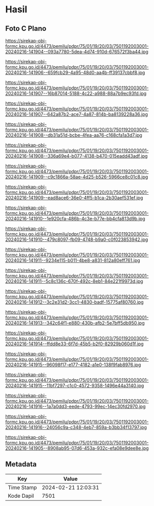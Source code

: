 # Hasil

## Foto C Plano

https://sirekap-obj-formc.kpu.go.id/4473/pemilu/pdpr/75/01/19/20/03/7501192003001-20240216-141904--093a7780-5dea-4d74-910d-676572f3ba44.jpg

https://sirekap-obj-formc.kpu.go.id/4473/pemilu/pdpr/75/01/19/20/03/7501192003001-20240216-141906--659fcb29-4a95-48d0-aa4b-ff39137cbbf8.jpg

https://sirekap-obj-formc.kpu.go.id/4473/pemilu/pdpr/75/01/19/20/03/7501192003001-20240216-141907--16b87014-5188-4c22-a988-88a7b9ec93fd.jpg

https://sirekap-obj-formc.kpu.go.id/4473/pemilu/pdpr/75/01/19/20/03/7501192003001-20240216-141907--642a87b2-ace7-4a87-814b-ba8139228a36.jpg

https://sirekap-obj-formc.kpu.go.id/4473/pemilu/pdpr/75/01/19/20/03/7501192003001-20240216-141908--db31a51d-bcbe-4fea-aa76-c168cfa1a3d7.jpg

https://sirekap-obj-formc.kpu.go.id/4473/pemilu/pdpr/75/01/19/20/03/7501192003001-20240216-141908--336a69e4-b077-4138-b470-015eadd43adf.jpg

https://sirekap-obj-formc.kpu.go.id/4473/pemilu/pdpr/75/01/19/20/03/7501192003001-20240216-141909--c9c1866a-58ae-4d25-b526-5966ce8c01c8.jpg

https://sirekap-obj-formc.kpu.go.id/4473/pemilu/pdpr/75/01/19/20/03/7501192003001-20240216-141909--ead8ace6-36e0-4ff5-b1ca-2b30aef531ef.jpg

https://sirekap-obj-formc.kpu.go.id/4473/pemilu/pdpr/75/01/19/20/03/7501192003001-20240216-141910--1e920cfa-486b-4c3e-b77e-bb4cfa813d9b.jpg

https://sirekap-obj-formc.kpu.go.id/4473/pemilu/pdpr/75/01/19/20/03/7501192003001-20240216-141910--479c8097-fb09-4748-b9a0-c0f023853942.jpg

https://sirekap-obj-formc.kpu.go.id/4473/pemilu/pdpr/75/01/19/20/03/7501192003001-20240216-141911--9234e115-b011-4be8-a831-812a80eff761.jpg

https://sirekap-obj-formc.kpu.go.id/4473/pemilu/pdpr/75/01/19/20/03/7501192003001-20240216-141911--5c8c136c-670f-492c-8eb1-84e221f9973d.jpg

https://sirekap-obj-formc.kpu.go.id/4473/pemilu/pdpr/75/01/19/20/03/7501192003001-20240216-141912--3c2e31d2-3cc1-4830-badf-15775af80760.jpg

https://sirekap-obj-formc.kpu.go.id/4473/pemilu/pdpr/75/01/19/20/03/7501192003001-20240216-141913--342c64f1-e880-430b-afb2-5e7bff5db950.jpg

https://sirekap-obj-formc.kpu.go.id/4473/pemilu/pdpr/75/01/19/20/03/7501192003001-20240216-141914--ffdd8e33-6f7d-45b5-b2f0-82929b060d1f.jpg

https://sirekap-obj-formc.kpu.go.id/4473/pemilu/pdpr/75/01/19/20/03/7501192003001-20240216-141915--96098f17-e177-4182-a1e0-138f9fab8976.jpg

https://sirekap-obj-formc.kpu.go.id/4473/pemilu/pdpr/75/01/19/20/03/7501192003001-20240216-141915--11bf7297-c1c0-4572-9358-1496e44a3140.jpg

https://sirekap-obj-formc.kpu.go.id/4473/pemilu/pdpr/75/01/19/20/03/7501192003001-20240216-141916--1a7a0dd3-eede-4793-99ec-14ec30fd2970.jpg

https://sirekap-obj-formc.kpu.go.id/4473/pemilu/pdpr/75/01/19/20/03/7501192003001-20240216-141916--24056c9a-c348-4eb7-859a-b3bb34f13797.jpg

https://sirekap-obj-formc.kpu.go.id/4473/pemilu/pdpr/75/01/19/20/03/7501192003001-20240216-141905--8908ab95-07d6-453a-932c-efa08e9dee8e.jpg


## Metadata

| Key        | Value               |
| ---------- | ------------------- |
| Time Stamp | 2024-02-21 12:03:31 |
| Kode Dapil | 7501                |



